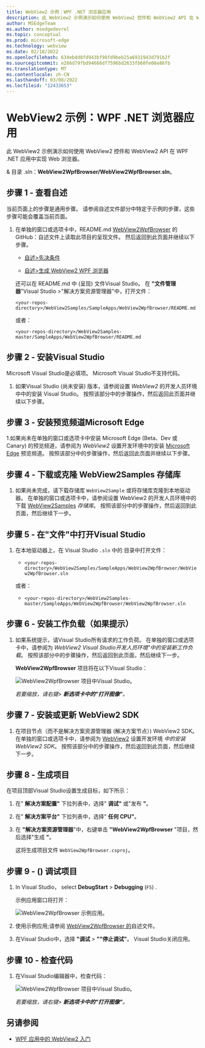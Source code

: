 ```yaml
---
title: WebView2 示例：WPF .NET 浏览器应用
description: 此 WebView2 示例演示如何使用 WebView2 控件和 WebView2 API 在 WPF .NET 应用中实现 Web 浏览器。
author: MSEdgeTeam
ms.author: msedgedevrel
ms.topic: conceptual
ms.prod: microsoft-edge
ms.technology: webview
ms.date: 02/18/2022
ms.openlocfilehash: 634ebdd8fd943bf98fd9beb25a6931943d791b2f
ms.sourcegitcommit: e286d79fbd94666df7596bd2633fb60fe08e86fb
ms.translationtype: MT
ms.contentlocale: zh-CN
ms.lasthandoff: 03/08/2022
ms.locfileid: "12433653"
---
```

# <a name="webview2-sample-wpf-net-browser-app"></a>WebView2 示例：WPF .NET 浏览器应用

此 WebView2 示例演示如何使用 WebView2 控件和 WebView2 API 在 WPF .NET 应用中实现 Web 浏览器。

&amp; 目录 .sln：**WebView2WpfBrowser/WebView2WpfBrowser.sln**。


<!-- ====================================================================== -->
## <a name="step-1---view-the-readme"></a>步骤 1 - 查看自述

当前页面上的步骤是通用步骤。  请参阅自述文件部分中特定于示例的步骤，这些步骤可能会覆盖当前页面。

1. 在单独的窗口或选项卡中，README.md [WebView2WpfBrowser](https://github.com/MicrosoftEdge/WebView2Samples/tree/master/SampleApps/WebView2WpfBrowser#readme) 的 GitHub：自述文件上读取此项目的呈现文件。  然后返回到此页面并继续以下步骤。

   * [自述>先决条件](https://github.com/MicrosoftEdge/WebView2Samples/tree/master/SampleApps/WebView2WpfBrowser#prerequisites)

   * [自述>生成 WebView2 WPF 浏览器](https://github.com/MicrosoftEdge/WebView2Samples/tree/master/SampleApps/WebView2WpfBrowser#build-the-webview2-wpf-browser)

   还可以在 README.md 中 (呈现) 文件Visual Studio。  在 **"文件管理器**"Visual Studio >"解决方案资源管理器"中，打开文件：<!-- todo: is there a .md preview capability locally? -->

   `<your-repos-directory>/WebView2Samples/SampleApps/WebView2WpfBrowser/README.md`

   或者：

   `<your-repos-directory>/WebView2Samples-master/SampleApps/WebView2WpfBrowser/README.md`


<!-- ====================================================================== -->
## <a name="step-2---install-visual-studio"></a>步骤 2 - 安装Visual Studio

Microsoft Visual Studio是必填项。  Microsoft Visual Studio不支持代码。

1. 如果Visual Studio (尚未安装) 版本，请参阅设置 _WebView2_ 的开发人员环境中中的安装 Visual Studio。[](../how-to/machine-setup.md#install-visual-studio)  按照该部分中的步骤操作，然后返回此页面并继续以下步骤。


<!-- ====================================================================== -->
## <a name="step-3---install-a-preview-channel-of-microsoft-edge"></a>步骤 3 - 安装预览频道Microsoft Edge

1.如果尚未在单独的窗口或选项卡中安装 Microsoft Edge (Beta、Dev 或 Canary) 的预览频道，请参阅为 _WebView2_ 设置开发环境中的安装 [Microsoft Edge](../how-to/machine-setup.md#install-a-preview-channel-of-microsoft-edge) 预览频道。  按照该部分中的步骤操作，然后返回此页面并继续以下步骤。


<!-- ====================================================================== -->
## <a name="step-4---download-or-clone-the-webview2samples-repo"></a>步骤 4 - 下载或克隆 WebView2Samples 存储库

1. 如果尚未完成，请下载存储库 `WebView2Sample` 或将存储库克隆到本地驱动器。  在单独的窗口或选项卡中，请参阅设置 WebView2 的开发人员环境中的下载 [WebView2Samples](../how-to/machine-setup.md#download-the-webview2samples-repo) _存储库_。  按照该部分中的步骤操作，然后返回到此页面，然后继续下一步。


<!-- ====================================================================== -->
## <a name="step-5---open-sln-in-visual-studio"></a>步骤 5 - 在"文件"中打开Visual Studio

1. 在本地驱动器上，在 Visual Studio `.sln` 中的 目录中打开文件：

   *  `<your-repos-directory>/WebView2Samples/SampleApps/WebView2WpfBrowser/WebView2WpfBrowser.sln`

   或者：

   *  `<your-repos-directory>/WebView2Samples-master/SampleApps/WebView2WpfBrowser/WebView2WpfBrowser.sln`


<!-- ====================================================================== -->
## <a name="step-6---install-workloads-if-prompted"></a>步骤 6 - 安装工作负载（如果提示）

1. 如果系统提示，请Visual Studio所有请求的工作负荷。  在单独的窗口或选项卡中，请参阅[](../how-to/machine-setup.md#install-visual-studio-workloads)为 _WebView2 Visual Studio开发人员环境"中的安装新工作负载_。  按照该部分中的步骤操作，然后返回到此页面，然后继续下一步。

   **WebView2WpfBrowser** 项目将在以下Visual Studio：

   ![WebView2WpfBrowser 项目中Visual Studio。](media/webview2wpfbrowser-project-opened.png)

   _若要缩放，请右键> **新选项卡中的"打开图像"**。_


<!-- ====================================================================== -->
## <a name="step-7---install-or-update-the-webview2-sdk"></a>步骤 7 - 安装或更新 WebView2 SDK

1. 在项目节点（而不是解决方案资源管理器 (解决方案节点）) WebView2 SDK。  在单独的窗口或选项卡中，请参阅为 [WebView2](../how-to/machine-setup.md#install-the-webview2-sdk) 设置开发环境 _中的安装 WebView2 SDK_。  按照该部分中的步骤操作，然后返回到此页面，然后继续下一步。


<!-- ====================================================================== -->
## <a name="step-8---build-the-project"></a>步骤 8 - 生成项目

在项目顶部Visual Studio设置生成目标，如下所示：

1. 在" **解决方案配置"** 下拉列表中，选择" **调试"** 或"发布 **"**。

1. 在" **解决方案平台"** 下拉列表中，选择" **任何 CPU"**。

1. 在 **"解决方案资源管理器**"中，右键单击 **"WebView2WpfBrowser** "项目，然后选择"生成 **"**。

   这将生成项目文件 `WebView2WpfBrowser.csproj`。


<!-- ====================================================================== -->
## <a name="step-9---run-debug-the-project"></a>步骤 9 - () 调试项目

1. In Visual Studio， select **DebugStart** >  **Debugging** (`F5`) .

   示例应用窗口将打开：

   ![WebView2WpfBrowser 示例应用。](media/webview2wpfbrowser-sample-app.png)

1. 使用示例应用;请参阅 [WebView2WpfBrowser 的](https://github.com/MicrosoftEdge/WebView2Samples/tree/master/SampleApps/WebView2WpfBrowser#readme)自述文件。

1. 在Visual Studio中，选择 **"调试** > **""停止调试"**。  Visual Studio关闭应用。


<!-- ====================================================================== -->
## <a name="step-10---inspect-the-code"></a>步骤 10 - 检查代码

1. 在Visual Studio编辑器中，检查代码：

   ![WebView2WpfBrowser 项目中Visual Studio。](media/webview2wpfbrowser-code.png)

   _若要缩放，请右键> **新选项卡中的"打开图像"**。_


<!-- ====================================================================== -->
## <a name="see-also"></a>另请参阅

* [WPF 应用中的 WebView2 入门](../get-started/wpf.md)
